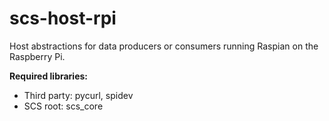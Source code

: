 # scs-host-rpi
Host abstractions for data producers or consumers running Raspian on the Raspberry Pi.

**Required libraries:** 

* Third party: pycurl, spidev
* SCS root: scs_core

